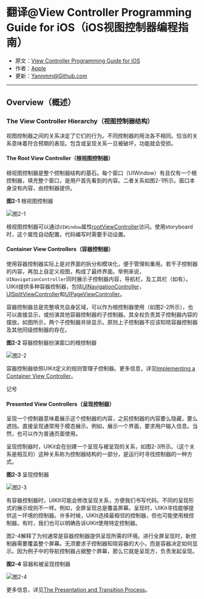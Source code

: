 # 翻译@View Controller Programming Guide for iOS（iOS视图控制器编程指南）

- 原文：[View Controller Programming Guide for iOS](https://developer.apple.com/library/content/featuredarticles/ViewControllerPGforiPhoneOS/index.html#//apple_ref/doc/uid/TP40007457-CH2-SW1)
- 作者：[Apple](https://developer.apple.com/library/content/navigation/)
- 更新：[Yannmm@Github.com](https://github.com/Yannmm/Auto-Layout-Guide-Chinese-Translation)

---

## Overview（概述）

### The View Controller Hierarchy（视图控制器结构）

视图控制器之间的关系决定了它们的行为。不同控制器的用法各不相同。恰当的关系意味着符合预期的表现。包含或呈现关系一旦被破坏，功能就会受损。

#### The Root View Controller（根视图控制器）

根视图控制器是整个控制器结构的基石。每个窗口（UIWindow）有且仅有一个根控制器，填充整个窗口，是用户首先看到的内容。二者关系如图2-1所示。窗口本身没有内容，由控制器提供。

**图2-1** 根视图控制器

![图2-1]()

根视图控制器可以通过`UIWindow`属性[rootViewController](https://developer.apple.com/documentation/uikit/uiwindow/1621581-rootviewcontroller)访问。使用storyboard时，这个属性自动配置。代码编写时需要手动设置。

#### Container View Controllers（容器控制器）

使用容器控制器实际上是对界面的拆分和模块化，便于管理和重用。若干子控制器的内容，再加上自定义视图，构成了最终界面。举例来说，`UINavigationController`同时展示子控制器内容，导航栏，及工具栏（如有）。UIKit提供多种容器控制器，包括[UINavigationController](https://developer.apple.com/documentation/uikit/uinavigationcontroller)，[UISplitViewController](https://developer.apple.com/documentation/uikit/uisplitviewcontroller)和[UIPageViewController](https://developer.apple.com/documentation/uikit/uipageviewcontroller)。

容器控制器总是完整填充自身区域，可以作为根控制器使用（如图2-2所示），也可以直接显示，或扮演其他容器控制器的子控制器。其全权负责其子控制器内容的摆放。如图所示，两个子控制器并排显示。原则上子控制器不应该知晓容器控制器及其他同级控制器的存在。

**图2-2** 容器控制器扮演窗口的根控制器

![图2-2]()


容器控制器依照UIKit定义的规则管理子控制器。更多信息，详见[Implementing a Container View Controller](https://developer.apple.com/library/content/featuredarticles/ViewControllerPGforiPhoneOS/ImplementingaContainerViewController.html#//apple_ref/doc/uid/TP40007457-CH11-SW1)。

记号

#### Presented View Controllers（呈现控制器）

呈现一个控制器意味着展示这个控制器的内容，之前控制器的内容要么隐藏，要么遮挡。直接呈现通常用于模态展示。例如，展示一个界面，要求用户输入信息。当然，也可以作为普通页面使用。

呈现控制器时，UIKit会在创建一个呈现与被呈现的关系，如图2-3所示。（这个关系是相互的）这种关系称为控制器结构的一部分，是运行时寻找控制器的一种方式。

**图2-3** 呈现控制器

![图2-3]()

有容器控制器时，UIKIt可能会修改呈现关系，方便我们书写代码。不同的呈现形式的展示规则不一样。例如，全屏呈现总是覆盖屏幕。呈现时，UIKit寻找能够提供这一环境的控制器。许多时候，UIKIt选择最相邻的控制器，但也可能使用根控制器。有时，我们也可以明确告诉UIKit使用特定控制器。

图2-4解释了为何通常是容器控制器提供呈现所需的环境。进行全屏呈现时，新控制器需要覆盖整个屏幕。无须要求子控制器知晓容器的大小，而是容器决定如何显示。因为例子中的导航控制器占据整个屏幕，那么它就是呈现方，负责发起呈现。

**图2-4** 容器和被呈现控制器

![图2-4]()

更多信息，详见[The Presentation and Transition Process](https://developer.apple.com/library/content/featuredarticles/ViewControllerPGforiPhoneOS/PresentingaViewController.html#//apple_ref/doc/uid/TP40007457-CH14-SW7)。
